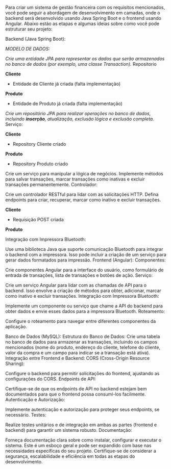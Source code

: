 Para criar um sistema de gestão financeira com os requisitos mencionados, você pode seguir a abordagem de desenvolvimento em camadas, onde o backend será desenvolvido usando Java Spring Boot e o frontend usando Angular. Abaixo estão as etapas e algumas ideias sobre como você pode estruturar seu projeto:

Backend (Java Spring Boot):

*MODELO DE DADOS:*

*Crie uma entidade JPA para representar os dados que serão armazenados no banco de dados (por exemplo, uma classe Transaction).*
Repositorio


**Cliente**
- Entidade de Cliente já criada (falta implementação)

**Produto**
- Entidade de Produto já criada (falta implementação)

*Crie um repositório JPA para realizar operações no banco de dados, incluindo **inserção**, atualização, exclusão lógica e exclusão completa.*
Serviço:

**Cliente**
- Repository Cliente criado 

**Produto**
- Repository Produto criado


Crie um serviço para manipular a lógica de negócios. Implemente métodos para salvar transações, marcar transações como inativas e excluir transações permanentemente.
Controlador:

Crie um controlador RESTful para lidar com as solicitações HTTP. Defina endpoints para criar, recuperar, marcar como inativo e excluir transações.

**Cliente**

- Requisição POST criada

**Produto**


Integração com Impressora Bluetooth:

Use uma biblioteca Java que suporte comunicação Bluetooth para integrar o backend com a impressora. Isso pode incluir a criação de um serviço para gerar dados formatados para impressão.
Frontend (Angular):
Componentes:

Crie componentes Angular para a interface do usuário, como formulário de entrada de transações, lista de transações e botões de ação.
Serviço:

Crie um serviço Angular para lidar com as chamadas de API para o backend. Isso envolve a criação de métodos para obter, adicionar, marcar como inativo e excluir transações.
Integração com Impressora Bluetooth:

Implemente um componente ou serviço que chame a API do backend para obter dados e envie esses dados para a impressora Bluetooth.
Roteamento:

Configure o roteamento para navegar entre diferentes componentes da aplicação.


Banco de Dados (MySQL):
Estrutura do Banco de Dados:
Crie uma tabela no banco de dados para armazenar as transações, incluindo os campos mencionados (nome do produto, endereço do cliente, telefone do cliente, valor da compra e um campo para indicar se a transação está ativa).
Integração entre Frontend e Backend:
CORS (Cross-Origin Resource Sharing):

Configure o backend para permitir solicitações do frontend, ajustando as configurações do CORS.
Endpoints de API:

Certifique-se de que os endpoints de API no backend estejam bem documentados para que o frontend possa consumi-los facilmente.
Autenticação e Autorização:

Implemente autenticação e autorização para proteger seus endpoints, se necessário.
Testes:

Realize testes unitários e de integração em ambas as partes (frontend e backend) para garantir um sistema robusto.
Documentação:

Forneça documentação clara sobre como instalar, configurar e executar o sistema.
Este é um esboço geral e pode ser expandido com base nas necessidades específicas do seu projeto. Certifique-se de considerar a segurança, escalabilidade e eficiência em todas as etapas do desenvolvimento.